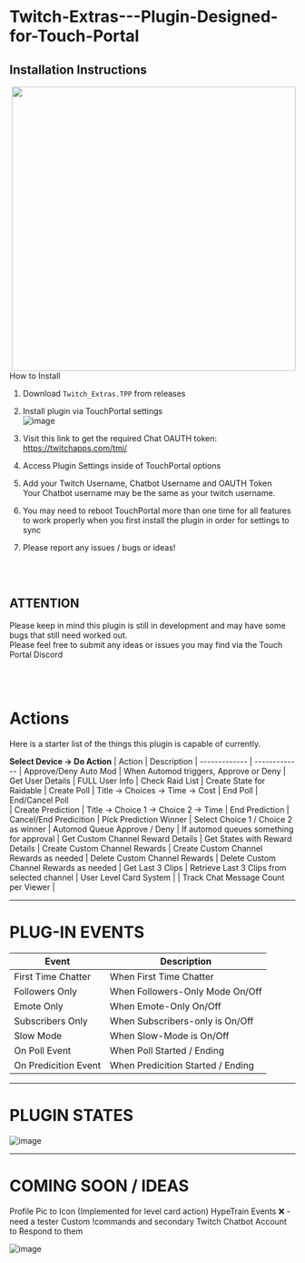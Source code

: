# Twitch-Extras---Plugin-Designed-for-Touch-Portal


## Installation Instructions
<img align="right" width="500" height="500" src="https://user-images.githubusercontent.com/76603653/179362576-0a52ab4e-3c6a-415b-ad82-175710aa03e4.png">How to Install</img>
1) Download `Twitch_Extras.TPP` from releases
2) Install plugin via TouchPortal settings<br>
![image](https://user-images.githubusercontent.com/76603653/184730072-53bcc76f-c6e3-4d90-9246-e6165c7e0652.png)

4) Visit this link to get the required Chat OAUTH token: https://twitchapps.com/tmi/ 
5) Access Plugin Settings inside of TouchPortal options<br>
6) Add your Twitch Username, Chatbot Username and OAUTH Token<br>
Your Chatbot username may be the same as your twitch username.<br>
7) You may need to reboot TouchPortal more than one time for all features to work properly when you first install the plugin in order for settings to sync<br>
8) Please report any issues / bugs or ideas!



<br><br>
## ATTENTION
Please keep in mind this plugin is still in development and may have some bugs that still need worked out.  
Please feel free to submit any ideas or issues you may find via the Touch Portal Discord

<br><br>
# Actions
Here is a starter list of the things this plugin is capable of currently. 

**Select Device -> Do Action**
| Action |  Description 
| ------------- | ------------- 
| Approve/Deny Auto Mod | When Automod triggers, Approve or Deny
| Get User Details  | FULL User Info
| Check Raid List  | Create State for Raidable
| Create Poll  | Title -> Choices -> Time -> Cost 
| End Poll  | End/Cancel Poll  
| Create Prediction | Title -> Choice 1 -> Choice 2 -> Time
| End Prediction | Cancel/End Predicition
| Pick Prediction Winner | Select Choice 1 / Choice 2 as winner
| Automod Queue Approve / Deny |  If automod queues something for approval
| Get Custom Channel Reward Details | Get States with Reward Details
| Create Custom Channel Rewards | Create Custom Channel Rewards as needed
| Delete Custom Channel Rewards | Delete Custom Channel Rewards as needed
| Get Last 3 Clips | Retrieve Last 3 Clips from selected channel
| User Level Card System | 
| Track Chat Message Count per Viewer | 

---

# **PLUG-IN EVENTS**
| Event |  Description 
| ------------- | ------------- 
| First Time Chatter | When First Time Chatter
| Followers Only  | When Followers-Only Mode On/Off
| Emote Only   | When Emote-Only On/Off
| Subscribers Only   | When Subscribers-only is On/Off
| Slow Mode    | When Slow-Mode is On/Off
| On Poll Event    | When Poll Started / Ending
| On Predicition Event   | When Predicition Started / Ending

---
# **PLUGIN STATES**
![image](https://user-images.githubusercontent.com/76603653/156728175-f8ef13f3-2e62-495a-b7d3-6351d23dcf4e.png)


---
#  COMING SOON / IDEAS
Profile Pic to Icon (Implemented for level card action)
HypeTrain Events ❌ - need a tester
Custom !commands and secondary Twitch Chatbot Account to Respond to them

![image](https://user-images.githubusercontent.com/76603653/156722490-dc0fa7dd-ec86-44d2-8c0a-8c43915377de.png)

